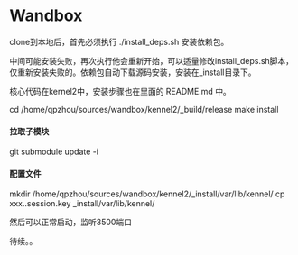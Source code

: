 # Wandbox
clone到本地后，首先必须执行 ./install_deps.sh 安装依赖包。

中间可能安装失败，再次执行他会重新开始，可以适量修改install_deps.sh脚本，仅重新安装失败的。依赖包自动下载源码安装，安装在_install目录下。

核心代码在kernel2中，安装步骤也在里面的 README.md 中。



cd /home/qpzhou/sources/wandbox/kennel2/_build/release
make install




#### 拉取子模块
git submodule update -i

#### 配置文件
mkdir /home/qpzhou/sources/wandbox/kennel2/_install/var/lib/kennel/
cp xxx..session.key _install/var/lib/kennel/

然后可以正常启动，监听3500端口

待续。。
